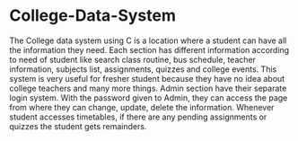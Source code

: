 # College-Data-System
The College data system using C is a location where a student can have 
all the information they need. Each section has different information according 
to need of student like search class routine, bus schedule, teacher information, 
subjects list, assignments, quizzes and college events. 
This system is very useful for fresher student because they have no idea about college 
teachers and many more things. 
Admin section have their separate login system. 
With the password given to Admin, they can access the page from where 
they can change, update, delete the information. 
Whenever student accesses 
timetables, if there are any pending assignments or quizzes the 
student gets remainders.

